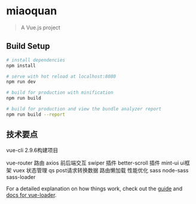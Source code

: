 # miaoquan

> A Vue.js project

## Build Setup

``` bash
# install dependencies
npm install

# serve with hot reload at localhost:8080
npm run dev

# build for production with minification
npm run build

# build for production and view the bundle analyzer report
npm run build --report
```

## 技术要点
vue-cli 2.9.6构建项目

vue-router 路由
axios 前后端交互
swiper 插件
better-scroll 插件
mint-ui ui框架
vuex 状态管理
qs  post请求转换数据
路由懒加载  性能优化
sass  node-sass sass-loader

For a detailed explanation on how things work, check out the [guide](http://vuejs-templates.github.io/webpack/) and [docs for vue-loader](http://vuejs.github.io/vue-loader).

